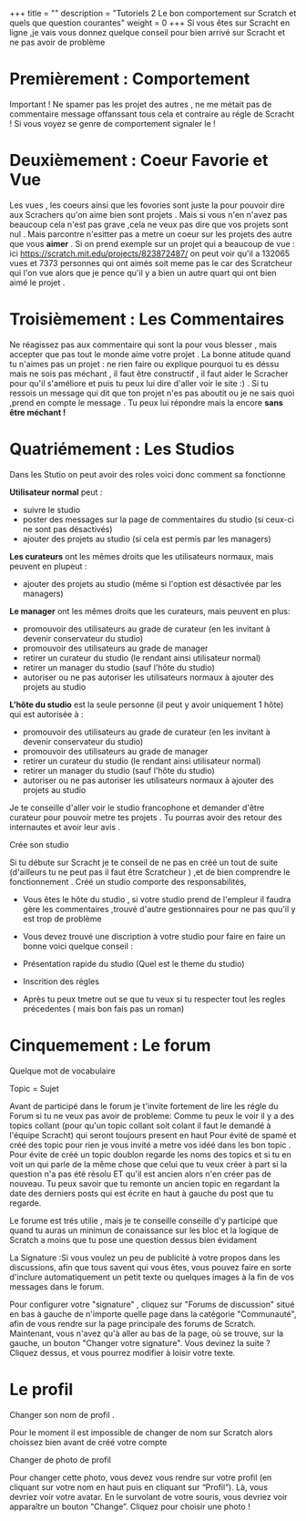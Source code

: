 +++
title = ""
description = "Tutoriels 2 Le bon comportement sur Scratch et quels que question courantes"
weight = 0
+++
Si vous êtes sur Scracht en ligne ,je vais vous donnez quelque conseil pour bien arrivé sur Scracht et ne pas avoir de problème

# Premièrement : Comportement
 Important ! Ne spamer pas les projet des autres , ne me métait pas de commentaire message offanssant tous cela et contraire au régle de Scracht !
Si vous voyez se genre de comportement signaler le !

# Deuxièmement : Coeur Favorie et Vue
Les vues , les coeurs ainsi que les fovories sont juste la pour pouvoir dire aux Scrachers qu'on aime bien sont projets . Mais si vous n'en n'avez pas beaucoup cela n'est pas grave ,cela ne veux pas dire que vos projets sont nul . Mais parcontre n'esitter pas a metre un coeur sur les projets  des autre que vous **aimer** . Si on prend exemple sur un projet qui a beaucoup de vue : ici https://scratch.mit.edu/projects/823872487/ on peut voir qu'il a 132065 vues et 7373 personnes qui ont aimés soit meme pas le car des Scratcheur qui l'on vue alors que je pence qu'il y a bien un autre quart qui ont bien aimé le projet . 

# Troisièmement : Les Commentaires
Ne réagissez pas aux commentaire qui sont la pour vous blesser , mais accepter que pas tout le monde aime votre projet . 
La bonne atitude quand tu n'aimes pas un projet : ne rien faire ou explique pourquoi tu es déssu mais ne sois pas méchant , il faut être constructif , il faut aider le Scracher pour qu'il s'améliore et puis tu peux lui dire d'aller voir le site :) .
Si tu ressois un message qui dit que ton projet n'es pas aboutit ou je ne sais quoi ,prend en compte le message . Tu peux lui répondre mais la encore **sans être méchant !**

# Quatriémement : Les Studios

Dans les Stutio on peut avoir des roles voici donc comment sa fonctionne

**Utilisateur normal** peut :
 - suivre le studio
 - poster des messages sur la page de commentaires du studio (si ceux-ci ne sont pas désactivés)
 - ajouter des projets au studio (si cela est permis par les managers)

 **Les curateurs** ont les mêmes droits que les utilisateurs normaux, mais peuvent en plupeut : 
 - ajouter des projets au studio (même si l'option est désactivée par les managers)

 **Le manager** ont les mêmes droits que les curateurs, mais peuvent en plus: 
 - promouvoir des utilisateurs au grade de curateur (en les invitant à devenir conservateur du studio)
 - promouvoir des utilisateurs au grade de manager
 - retirer un curateur du studio (le rendant ainsi utilisateur normal)
 - retirer un manager du studio (sauf l'hôte du studio)
 - autoriser ou ne pas autoriser les utilisateurs normaux à ajouter des projets au studio

 **L'hôte du studio** est la seule personne (il peut y avoir uniquement 1 hôte) qui est autorisée à :
 -    promouvoir des utilisateurs au grade de curateur (en les invitant à devenir conservateur du studio)
 -  promouvoir des utilisateurs au grade de manager
 - retirer un curateur du studio (le rendant ainsi utilisateur normal)
 - retirer un manager du studio (sauf l'hôte du studio)
 - autoriser ou ne pas autoriser les utilisateurs normaux à ajouter des projets au studio


 
 Je te conseille d'aller voir le studio francophone et demander d'être curateur pour pouvoir metre tes projets . Tu pourras avoir des retour des internautes et avoir leur avis .

Crée son studio 

Si tu débute sur Scracht je te conseil de ne pas en créé un tout de suite (d'ailleurs tu ne peut pas il faut être Scratcheur ) ,et de bien comprendre le fonctionnement . Créé un studio comporte des responsabilités,

- Vous êtes le hôte du studio , si votre studio prend de l'empleur il faudra gère les commentaires ,trouvé d'autre gestionnaires pour ne pas quu'il y est trop de problème

- Vous devez trouvé une discription à votre studio pour faire en faire un bonne voici quelque conseil :
- Présentation rapide du studio (Quel est le theme du studio)
- Inscrition des régles 
- Après tu peux tmetre out se que tu veux si tu respecter tout les regles précedentes ( mais bon fais pas un roman)

# Cinquemement : Le forum 
Quelque mot de vocabulaire 

Topic = Sujet 

Avant de participé dans le forum je t'invite fortement de lire les régle du Forum si tu ne veux pas avoir de probleme:
Comme tu peux le voir il y a des topics collant (pour qu'un topic collant soit colant il faut le demandé à l'équipe Scracht) qui seront toujours present en haut
Pour évité de spamé et créé des topic pour rien je vous invité a metre vos idéé dans les bon topic .
Pour évite de créé un topic doublon  regarde les noms des topics et si tu en voit un qui parle de la même chose que celui que tu veux créer à part si la question n'a pas été résolu ET qu'il est ancien alors n'en créer pas de nouveau.
Tu peux savoir que tu remonte un ancien topic en regardant la date des derniers posts qui est écrite en haut à gauche du post que tu regarde.

Le forume est trés utilie , mais je te conseille conseille d'y participé que quand tu auras un minimun de conaissance sur les bloc et la logique de Scratch a moins que tu pose une question dessus bien évidament

La Signature :Si vous voulez un peu de publicité à votre propos dans les discussions, afin que tous savent qui vous êtes, vous pouvez faire en sorte d'inclure automatiquement un petit texte ou quelques images à la fin de vos messages dans le forum.

Pour configurer votre "signature" , cliquez sur "Forums de discussion" situé en bas à gauche de n'importe quelle page dans la catégorie "Communauté", afin de vous rendre sur la page principale des forums de Scratch.
Maintenant, vous n'avez qu'à aller au bas de la page, où se trouve, sur la gauche, un bouton "Changer votre signature".
Vous devinez la suite ? Cliquez dessus, et vous pourrez modifier à loisir votre texte. 

# Le profil 

Changer son nom de profil .

Pour le moment il est impossible de changer de nom sur Scratch alors choissez bien avant de créé votre compte 

Changer de photo de profil 

Pour changer cette photo, vous devez vous rendre sur votre profil (en cliquant sur votre nom en haut puis en cliquant sur “Profil”). Là, vous devriez voir votre avatar. En le survolant de votre souris, vous devriez voir apparaître un bouton “Change”. Cliquez pour choisir une photo !

